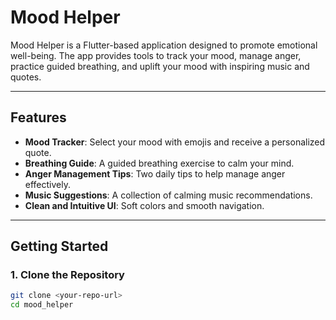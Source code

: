 # **Mood Helper**

Mood Helper is a Flutter-based application designed to promote emotional well-being. The app provides tools to track your mood, manage anger, practice guided breathing, and uplift your mood with inspiring music and quotes.

---

## **Features**
- **Mood Tracker**: Select your mood with emojis and receive a personalized quote.
- **Breathing Guide**: A guided breathing exercise to calm your mind.
- **Anger Management Tips**: Two daily tips to help manage anger effectively.
- **Music Suggestions**: A collection of calming music recommendations.
- **Clean and Intuitive UI**: Soft colors and smooth navigation.

---

## **Getting Started**

### **1. Clone the Repository**
```bash
git clone <your-repo-url>
cd mood_helper

